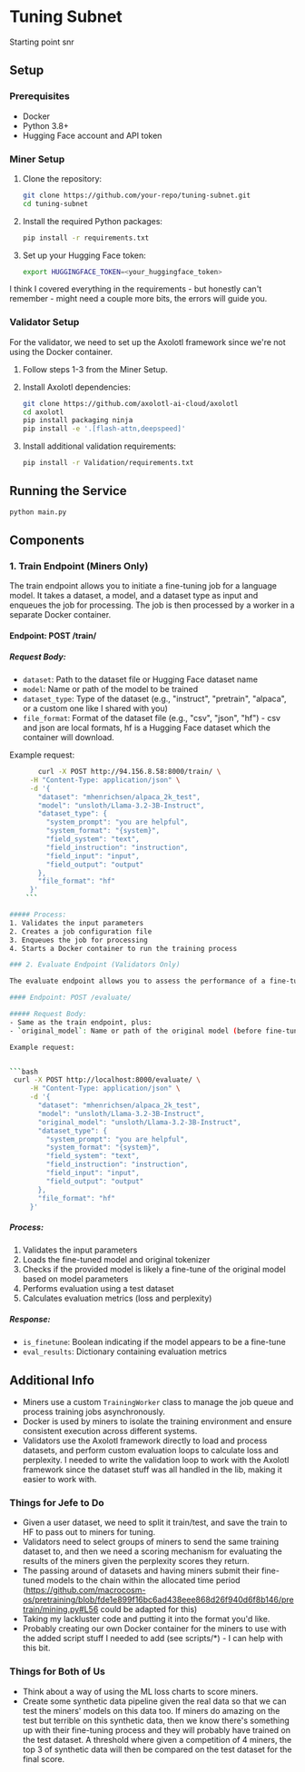 # Tuning Subnet

Starting point snr 

## Setup

### Prerequisites

- Docker
- Python 3.8+
- Hugging Face account and API token

### Miner Setup

1. Clone the repository:
   ```bash
   git clone https://github.com/your-repo/tuning-subnet.git
   cd tuning-subnet
   ```

2. Install the required Python packages:
   ```bash
   pip install -r requirements.txt
   ```

3. Set up your Hugging Face token:
   ```bash
   export HUGGINGFACE_TOKEN=<your_huggingface_token>
   ```

I think I covered everything in the requirements - but honestly can't remember - might need a couple more bits, the errors will guide you. 

### Validator Setup

For the validator, we need to set up the Axolotl framework since we're not using the Docker container. 

1. Follow steps 1-3 from the Miner Setup.

2. Install Axolotl dependencies:
   ```bash
   git clone https://github.com/axolotl-ai-cloud/axolotl
   cd axolotl
   pip install packaging ninja
   pip install -e '.[flash-attn,deepspeed]'
   ```

3. Install additional validation requirements:
   ```bash
   pip install -r Validation/requirements.txt
   ```

## Running the Service

```bash
python main.py
```

## Components

### 1. Train Endpoint (Miners Only)

The train endpoint allows you to initiate a fine-tuning job for a language model. It takes a dataset, a model, and a dataset type as input and enqueues the job for processing. The job is then processed by a worker in a separate Docker container.

#### Endpoint: POST /train/

##### Request Body:
- `dataset`: Path to the dataset file or Hugging Face dataset name
- `model`: Name or path of the model to be trained
- `dataset_type`: Type of the dataset (e.g., "instruct", "pretrain", "alpaca", or a custom one like I shared with you)
- `file_format`: Format of the dataset file (e.g., "csv", "json", "hf") - csv and json are local formats, hf is a Hugging Face dataset which the container will download. 

Example request:

```bash
       curl -X POST http://94.156.8.58:8000/train/ \
     -H "Content-Type: application/json" \
     -d '{
       "dataset": "mhenrichsen/alpaca_2k_test",
       "model": "unsloth/Llama-3.2-3B-Instruct",
       "dataset_type": {
         "system_prompt": "you are helpful",
         "system_format": "{system}",
         "field_system": "text",
         "field_instruction": "instruction",
         "field_input": "input",
         "field_output": "output"
       },
       "file_format": "hf"
     }'
    ```

##### Process:
1. Validates the input parameters
2. Creates a job configuration file
3. Enqueues the job for processing
4. Starts a Docker container to run the training process

### 2. Evaluate Endpoint (Validators Only)

The evaluate endpoint allows you to assess the performance of a fine-tuned model.

#### Endpoint: POST /evaluate/

##### Request Body:
- Same as the train endpoint, plus:
- `original_model`: Name or path of the original model (before fine-tuning)

Example request:


```bash
 curl -X POST http://localhost:8000/evaluate/ \
     -H "Content-Type: application/json" \
     -d '{
       "dataset": "mhenrichsen/alpaca_2k_test",
       "model": "unsloth/Llama-3.2-3B-Instruct",
       "original_model": "unsloth/Llama-3.2-3B-Instruct",
       "dataset_type": {
         "system_prompt": "you are helpful",
         "system_format": "{system}",
         "field_system": "text",
         "field_instruction": "instruction",
         "field_input": "input",
         "field_output": "output"
       },
       "file_format": "hf"
     }'
```

##### Process:
1. Validates the input parameters
2. Loads the fine-tuned model and original tokenizer
3. Checks if the provided model is likely a fine-tune of the original model based on model parameters
4. Performs evaluation using a test dataset
5. Calculates evaluation metrics (loss and perplexity)

##### Response:
- `is_finetune`: Boolean indicating if the model appears to be a fine-tune
- `eval_results`: Dictionary containing evaluation metrics

## Additional Info 

- Miners use a custom `TrainingWorker` class to manage the job queue and process training jobs asynchronously.
- Docker is used by miners to isolate the training environment and ensure consistent execution across different systems.
- Validators use the Axolotl framework directly to load and process datasets, and perform custom evaluation loops to calculate loss and perplexity. I needed to write the validation loop to work with the Axolotl framework since the dataset stuff was all handled in the lib, making it easier to work with. 

### Things for Jefe to Do

- Given a user dataset, we need to split it train/test, and save the train to HF to pass out to miners for tuning. 
- Validators need to select groups of miners to send the same training dataset to, and then we need a scoring mechanism for evaluating the results of the miners given the perplexity scores they return. 
- The passing around of datasets and having miners submit their fine-tuned models to the chain within the allocated time period (https://github.com/macrocosm-os/pretraining/blob/fde1e899f16bc6ad438eee868d26f940d6f8b146/pretrain/mining.py#L56 could be adapted for this)
- Taking my lackluster code and putting it into the format you'd like.
- Probably creating our own Docker container for the miners to use with the added script stuff I needed to add (see scripts/*) - I can help with this bit.

### Things for Both of Us 

- Think about a way of using the ML loss charts to score miners. 
- Create some synthetic data pipeline given the real data so that we can test the miners' models on this data too. If miners do amazing on the test but terrible on this synthetic data, then we know there's something up with their fine-tuning process and they will probably have trained on the test dataset. A threshold where given a competition of 4 miners, the top 3 of synthetic data will then be compared on the test dataset for the final score. 



